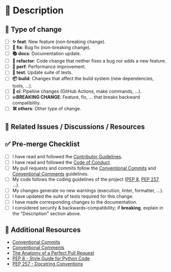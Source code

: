 # 📑 Description

<!--
> 📝 Please include a summary of your change.
> - Please also include relevant motivation and context.
> - Include proof of concept if applicable.
> - List any dependencies that are required for this change.
-->

## 🔖 Type of change

- [ ] **✨ feat**: New feature (non-breaking change).
- [ ] **🐛 fix**: Bug fix (non-breaking change).
- [ ] **📚 docs**: Documentation update.
- [ ] **🔨 refactor**: Code change that neither fixes a bug nor adds a new feature.
- [ ] **🚀 perf**: Performance improvement.
- [ ] **🧪 test**: Update suite of tests.
- [ ] **📦 build**: Changes that affect the build system (new dependencies, tools, ...).
- [ ] **🤖 ci**: Pipeline changes (GitHub Actions, make commands, ...).
- [ ] **💥BREAKING CHANGE**: Feature, fix, ... that breaks backward compatibility.
- [ ] **🛠️ others**: Other type of change.

## 🔗 Related Issues / Discussions / Resources

<!--
> 📝 Please include a list of related issues, discussions, or resources.
> - Closes: [#\<issue-number>](https://github.com/adriamontoto/object-mother-pattern/issues/<issue-number>), ...
> - Related to: [#\<issue-number>](https://github.com/adriamontoto/object-mother-pattern/issues/<issue-number>), ...
-->

## ✅ Pre-merge Checklist

- [ ] I have read and followed the [Contributor Guidelines](https://github.com/adriamontoto/object-mother-pattern/blob/master/.github/CONTRIBUTING.md).
- [ ] I have read and followed the [Code of Conduct](https://github.com/adriamontoto/object-mother-pattern/blob/master/.github/CODE_OF_CONDUCT.md).
- [ ] My pull requests and commits follow the [Conventional Commits](https://www.conventionalcommits.org) and [Conventional Comments](https://conventionalcomments.org) guidelines.
- [ ] My code follows the coding guidelines of the project ([PEP 8](https://peps.python.org/pep-0008), [PEP 257](https://peps.python.org/pep-0257), ...).
- [ ] My changes generate no new warnings (execution, linter, formatter, ...).
- [ ] I have updated the suite of tests required for this change.
- [ ] I have made corresponding changes to the documentation.
- [ ] I considered security & backwards-compatibility; if **breaking**, explain in the "Description" section above.

## 📃 Additional Resources

- [Conventional Commits](https://www.conventionalcommits.org)
- [Conventional Comments](https://conventionalcomments.org)
- [The Anatomy of a Perfect Pull Request](https://hugooodias.medium.com/the-anatomy-of-a-perfect-pull-request-567382bb6067)
- [PEP 8 - Style Guide for Python Code](https://peps.python.org/pep-0008)
- [PEP 257 - Docstring Conventions](https://peps.python.org/pep-0257)
